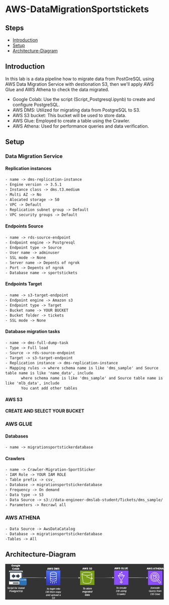 # AWS-DataMigrationSportstickets

## Steps
- [Introduction](##Introduction)
- [Setup](##Setup)
- [Architecture-Diagram](##Architecture-Diagram)

## Introduction
In this lab is a data pipeline how to migrate data from PostGreSQL using AWS Data Migration Service with destionation S3, then we'll apply AWS Glue and AWS Athena
to check the data migrated.

- Google Colab: Use the script (Script_Postgresql.ipynb) to create and configure PostgreSQL.
- AWS DMS: Utilized for migrating data from PostgreSQL to S3.
- AWS S3 bucket: This bucket will be used to store data.
- AWS Glue: Employed to create a table using the Crawler.
- AWS Athena: Used for performance queries and data verification.
  
## Setup

### Data Migration Service

#### Replication instances
    - name -> dms-replication-instance
    - Engine version -> 3.5.1
    - Instance class -> dms.t3.medium
    - Multi AZ -> No
    - Alocated storage -> 50
    - VPC -> Default
    - Replication subnet group -> Default
    - VPC security groups -> Default

#### Endpoints Source

    - name -> rds-source-endpoint
    - Endpoint engine -> Postgresql
    - Endpoint type -> Source
    - User name -> adminuser
    - SSL mode -> None
    - Server name -> Depents of ngrok
    - Port -> Depents of ngrok
    - Database name -> sportstickets

#### Endpoints Target

    - name -> s3-target-endpoint
    - Endpoint engine -> Amazon s3
    - Endpoint type -> Target
    - Bucket name -> YOUR BUCKET
    - Bucket folder -> tickets
    - SSL mode -> None

#### Database migration tasks

    - name -> dms-full-dump-task
    - Type -> Full load
    - Source -> rds-source-endpoint
    - Target -> s3-target-endpoint
    - Replication instance -> dms-replication-instance
    - Mapping rules -> where schema name is like 'dms_sample' and Source table name is like 'name_data', include
		   where schema name is like 'dms_sample' and Source table name is like 'mlb_data', include
		   You cant add other tables

#### AWS S3
#### CREATE AND SELECT YOUR BUCKET

### AWS GLUE

#### Databases 
    - name -> migrationsportstickerdatabase

#### Crawlers

    - name -> Crawler-Migration-SportSticker
    - IAM Role -> YOUR IAM ROLE
    - Table prefix -> csv_
    - Database -> migrationsportstickerdatabase
    - Frequency -> On demand
    - Data type -> S3
    - Data Source -> s3://data-engineer-dmslab-student/Tickets/dms_sample/
    - Parameters -> Recrawl all

### AWS ATHENA

    - Data Source -> AwsDataCatalog
    - Database -> migrationsportstickerdatabase
    -Tables -> All

## Architecture-Diagram
![Architecture Diagram](AWS-Migration-SportStickets.jpg)
